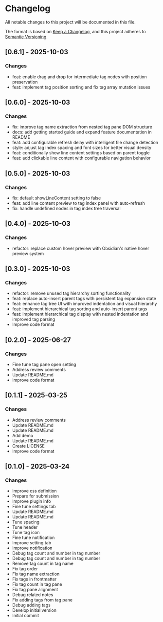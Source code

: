 # Changelog

All notable changes to this project will be documented in this file.

The format is based on [Keep a Changelog](https://keepachangelog.com/en/1.0.0/),
and this project adheres to [Semantic Versioning](https://semver.org/spec/v2.0.0.html).









## [0.6.1] - 2025-10-03

### Changes

- feat: enable drag and drop for intermediate tag nodes with position preservation
- feat: implement tag position sorting and fix tag array mutation issues

## [0.6.0] - 2025-10-03

### Changes

- fix: improve tag name extraction from nested tag pane DOM structure
- docs: add getting started guide and expand feature documentation in README
- feat: add configurable refresh delay with intelligent file change detection
- style: adjust tag index spacing and font sizes for better visual density
- feat: conditionally show line content settings based on parent toggle
- feat: add clickable line content with configurable navigation behavior

## [0.5.0] - 2025-10-03

### Changes

- fix: default showLineContent setting to false
- feat: add line content preview to tag index panel with auto-refresh
- fix: handle undefined nodes in tag index tree traversal

## [0.4.0] - 2025-10-03

### Changes

- refactor: replace custom hover preview with Obsidian's native hover preview system

## [0.3.0] - 2025-10-03

### Changes

- refactor: remove unused tag hierarchy sorting functionality
- feat: replace auto-insert parent tags with persistent tag expansion state
- feat: enhance tag tree UI with improved indentation and visual hierarchy
- feat: implement hierarchical tag sorting and auto-insert parent tags
- feat: implement hierarchical tag display with nested indentation and improved tag parsing
- Improve code format

## [0.2.0] - 2025-06-27

### Changes

- Fine tune tag pane open setting
- Address review comments
- Update README.md
- Improve code format

## [0.1.1] - 2025-03-25

### Changes

- Address review comments
- Update README.md
- Update README.md
- Add demo
- Update README.md
- Create LICENSE
- Improve code format

## [0.1.0] - 2025-03-24

### Changes

- Improve css definition
- Prepare for submission
- Improve plugin info
- Fine tune settings tab
- Update README.md
- Update README.md
- Tune spacing
- Tune header
- Tune tag icon
- Fine tune notification
- Improve setting tab
- Improve notification
- Debug tag count and number in tag number
- Debug tag count and number in tag number
- Remove tag count in tag name
- Fix tag order
- Fix tag name extraction
- Fix tags in frontmatter
- Fix tag count in tag pane
- Fix tag pane alignment
- Debug related notes
- Fix adding tags from tag pane
- Debug adding tags
- Develop initial version
- Initial commit

